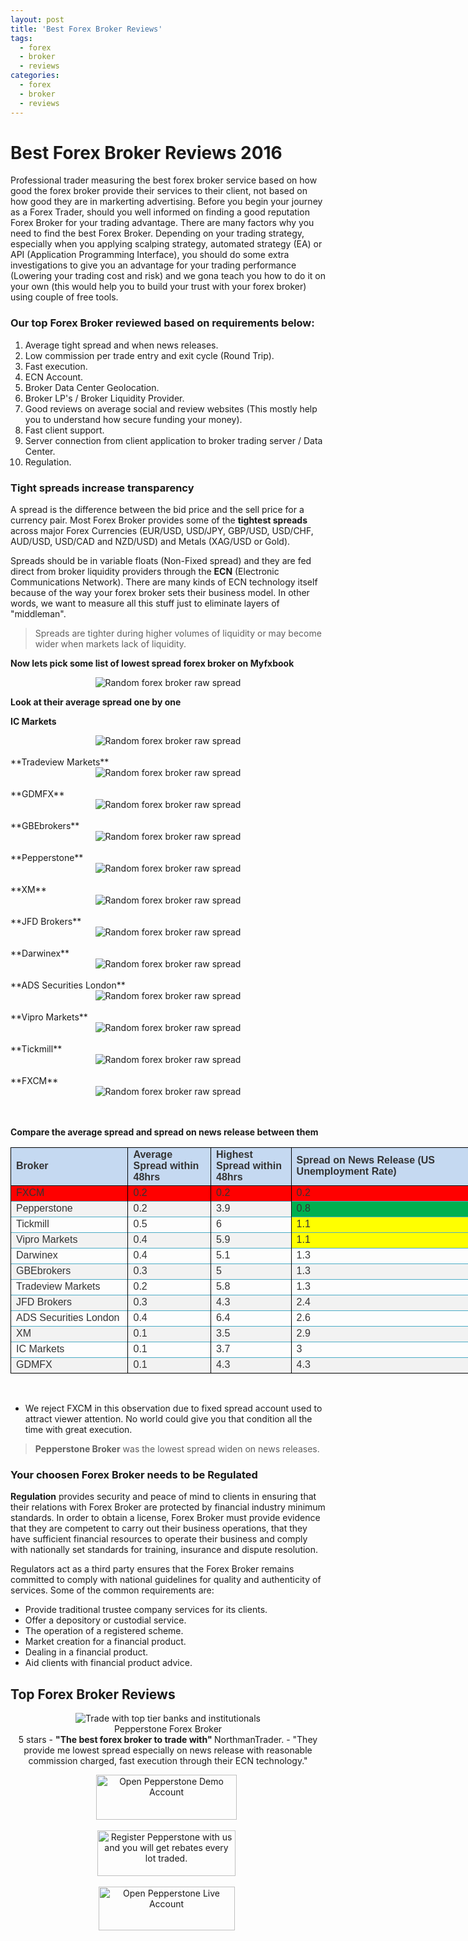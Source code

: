 ```yaml
---
layout: post
title: 'Best Forex Broker Reviews'
tags:
  - forex
  - broker
  - reviews
categories:
  - forex
  - broker
  - reviews
---
```

# Best Forex Broker Reviews 2016

Professional trader measuring the best forex broker service based on how good the forex broker provide their services to their client, not based on how good they are in markerting advertising. Before you begin your journey as a Forex Trader, should you well informed on finding a good reputation Forex Broker for your trading advantage. There are many factors why you need to find the best Forex Broker. Depending on your trading strategy, especially when you applying scalping strategy, automated strategy (EA) or API (Application Programming Interface), you should do some extra investigations to give you an advantage for your trading performance (Lowering your trading cost and risk) and we gona teach you how to do it on your own (this would help you to build your trust with your forex broker) using couple of free tools.

### Our top Forex Broker reviewed based on requirements below:

1. Average tight spread and when news releases.
2. Low commission per trade entry and exit cycle (Round Trip).
3. Fast execution.
4. ECN Account.
5. Broker Data Center Geolocation.
6. Broker LP's / Broker Liquidity Provider.
7. Good reviews on average social and review websites (This mostly help you to understand how secure funding your money).
8. Fast client support.
9. Server connection from client application to broker trading server / Data Center.
10. Regulation.

### Tight spreads increase transparency

A spread is the difference between the bid price and the sell price for a currency pair. Most Forex Broker provides some of the **tightest spreads** across major Forex Currencies (EUR/USD, USD/JPY, GBP/USD, USD/CHF, AUD/USD, USD/CAD and NZD/USD) and Metals (XAG/USD or Gold).

Spreads should be in variable floats (Non-Fixed spread) and they are fed direct from broker liquidity providers through the **ECN** (Electronic Communications Network). There are many kinds of ECN technology itself because of the way your forex broker sets their business model. In other words, we want to measure all this stuff just to eliminate layers of "middleman".

> Spreads are tighter during higher volumes of liquidity or may become wider when markets lack of liquidity.

**Now lets pick some list of lowest spread forex broker on Myfxbook**

<div align="center">
<img src="/static/img/general-image/broker-raw-spread.png" alt="Random forex broker raw spread"/>
</div>


**Look at their average spread one by one**

**IC Markets**
<div align="center">
<img src="/static/img/general-image/icmarkets-average-spread.PNG" alt="Random forex broker raw spread"/>
</div>
<br>
**Tradeview Markets**
<div align="center">
<img src="/static/img/general-image/tradeview-markets-average-spread.PNG" alt="Random forex broker raw spread"/>
</div>
<br>
**GDMFX**
<div align="center">
<img src="/static/img/general-image/gdmfx-average-spread.PNG" alt="Random forex broker raw spread"/>
</div>
<br>
**GBEbrokers**
<div align="center">
<img src="/static/img/general-image/gbebrokers-average-spread.PNG" alt="Random forex broker raw spread"/>
</div>
<br>
**Pepperstone**
<div align="center">
<img src="/static/img/general-image/pepperstone-average-spread.PNG" alt="Random forex broker raw spread"/>
</div>
<br>
**XM**
<div align="center">
<img src="/static/img/general-image/xm-average-spread.PNG" alt="Random forex broker raw spread"/>
</div>
<br>
**JFD Brokers**
<div align="center">
<img src="/static/img/general-image/jfdbrokers-average-spread.PNG" alt="Random forex broker raw spread"/>
</div>
<br>
**Darwinex**
<div align="center">
<img src="/static/img/general-image/darwinex-average-spread.PNG" alt="Random forex broker raw spread"/>
</div>
<br>
**ADS Securities London**
<div align="center">
<img src="/static/img/general-image/ads-securities-average-spread.PNG" alt="Random forex broker raw spread"/>
</div>
<br>
**Vipro Markets**
<div align="center">
<img src="/static/img/general-image/vipro-average-spread.PNG" alt="Random forex broker raw spread"/>
</div>
<br>
**Tickmill**
<div align="center">
<img src="/static/img/general-image/tickmill-average-spread.PNG" alt="Random forex broker raw spread"/>
</div>
<br>
**FXCM**
<div align="center">
<img src="/static/img/general-image/fxcm-average-spread.PNG" alt="Random forex broker raw spread"/>
</div>
<br><br>

**Compare the average spread and spread on news release between them**

<div id="brokerspread_21931" align="center" x:publishsource="Excel">

<table border="0" cellpadding="0" cellspacing="0" width="806" class="xl6521931" style="border-collapse:collapse;table-layout:fixed;width:580pt">
 <colgroup><col class="xl6521931" width="213" style="mso-width-source:userset;mso-width-alt:
 7789;width:160pt">
 <col class="xl6521931" width="144" style="mso-width-source:userset;mso-width-alt:
 5266;width:108pt">
 <col class="xl6521931" width="140" style="mso-width-source:userset;mso-width-alt:
 5120;width:105pt">
 <col class="xl6521931" width="209" style="mso-width-source:userset;mso-width-alt:
 14957;width:207pt">
 </colgroup><tbody><tr height="42" style="height:31.5pt">
  <td height="42" class="xl6921931" width="213" style="height:31.5pt;width:160pt;
  font-size:12.0pt;color:#333333;font-weight:700;text-decoration:none;
  text-underline-style:none;text-line-through:none;font-family:Arial;
  border:.5pt solid windowtext;background:#C5D9F1;mso-pattern:black none">Broker</td>
  <td class="xl6921931" width="144" style="border-left:none;width:108pt;font-size:
  12.0pt;color:#333333;font-weight:700;text-decoration:none;text-underline-style:
  none;text-line-through:none;font-family:Arial;border:.5pt solid windowtext;
  background:#C5D9F1;mso-pattern:black none">Average Spread within 48hrs</td>
  <td class="xl6921931" width="140" style="border-left:none;width:105pt;font-size:
  12.0pt;color:#333333;font-weight:700;text-decoration:none;text-underline-style:
  none;text-line-through:none;font-family:Arial;border:.5pt solid windowtext;
  background:#C5D9F1;mso-pattern:black none">Highest Spread within 48hrs</td>
  <td class="xl6921931" width="209" style="border-left:none;width:209pt;font-size:
  12.0pt;color:#333333;font-weight:700;text-decoration:none;text-underline-style:
  none;text-line-through:none;font-family:Arial;border:.5pt solid windowtext;
  background:#C5D9F1;mso-pattern:black none">Spread on News Release (US
  Unemployment Rate)</td>
 </tr>
 <tr height="20" style="height:15.0pt">
  <td height="20" class="xl7021931" width="213" style="height:15.0pt;width:160pt;
  font-size:12.0pt;color:#333333;font-weight:400;text-decoration:none;
  text-underline-style:none;text-line-through:none;font-family:Arial;
  border-top:.5pt solid #4BACC6;border-right:.5pt solid windowtext;border-bottom:
  none;border-left:.5pt solid windowtext;background:red;mso-pattern:black none">FXCM</td>
  <td class="xl7021931" width="144" style="border-left:none;width:108pt;font-size:
  12.0pt;color:#333333;font-weight:400;text-decoration:none;text-underline-style:
  none;text-line-through:none;font-family:Arial;border-top:.5pt solid #4BACC6;
  border-right:.5pt solid windowtext;border-bottom:none;border-left:.5pt solid windowtext;
  background:red;mso-pattern:black none">0.2</td>
  <td class="xl7021931" width="140" style="border-left:none;width:105pt;font-size:
  12.0pt;color:#333333;font-weight:400;text-decoration:none;text-underline-style:
  none;text-line-through:none;font-family:Arial;border-top:.5pt solid #4BACC6;
  border-right:.5pt solid windowtext;border-bottom:none;border-left:.5pt solid windowtext;
  background:red;mso-pattern:black none">0.2</td>
  <td class="xl7021931" width="209" style="border-left:none;width:209pt;font-size:
  12.0pt;color:#333333;font-weight:400;text-decoration:none;text-underline-style:
  none;text-line-through:none;font-family:Arial;border-top:.5pt solid #4BACC6;
  border-right:.5pt solid windowtext;border-bottom:none;border-left:.5pt solid windowtext;
  background:red;mso-pattern:black none">0.2</td>
 </tr>
 <tr height="20" style="height:15.0pt">
  <td height="20" class="xl6721931" width="213" style="height:15.0pt;width:160pt;
  font-size:12.0pt;color:#333333;font-weight:400;text-decoration:none;
  text-underline-style:none;text-line-through:none;font-family:Arial;
  border-top:.5pt solid #4BACC6;border-right:.5pt solid windowtext;border-bottom:
  none;border-left:.5pt solid windowtext;background:#F2F2F2;mso-pattern:black none">Pepperstone</td>
  <td class="xl6721931" width="144" style="border-left:none;width:108pt;font-size:
  12.0pt;color:#333333;font-weight:400;text-decoration:none;text-underline-style:
  none;text-line-through:none;font-family:Arial;border-top:.5pt solid #4BACC6;
  border-right:.5pt solid windowtext;border-bottom:none;border-left:.5pt solid windowtext;
  background:#F2F2F2;mso-pattern:black none">0.2</td>
  <td class="xl6721931" width="140" style="border-left:none;width:105pt;font-size:
  12.0pt;color:#333333;font-weight:400;text-decoration:none;text-underline-style:
  none;text-line-through:none;font-family:Arial;border-top:.5pt solid #4BACC6;
  border-right:.5pt solid windowtext;border-bottom:none;border-left:.5pt solid windowtext;
  background:#F2F2F2;mso-pattern:black none">3.9</td>
  <td class="xl7221931" width="209" style="border-left:none;width:209pt;font-size:
  12.0pt;color:#333333;font-weight:400;text-decoration:none;text-underline-style:
  none;text-line-through:none;font-family:Arial;border-top:.5pt solid #4BACC6;
  border-right:.5pt solid windowtext;border-bottom:none;border-left:.5pt solid windowtext;
  background:#00B050;mso-pattern:black none">0.8</td>
 </tr>
 <tr height="20" style="height:15.0pt">
  <td height="20" class="xl6621931" width="213" style="height:15.0pt;width:160pt;
  font-size:12.0pt;color:#333333;font-weight:400;text-decoration:none;
  text-underline-style:none;text-line-through:none;font-family:Arial;
  border-top:.5pt solid #4BACC6;border-right:.5pt solid windowtext;border-bottom:
  none;border-left:.5pt solid windowtext">Tickmill</td>
  <td class="xl6621931" width="144" style="border-left:none;width:108pt;font-size:
  12.0pt;color:#333333;font-weight:400;text-decoration:none;text-underline-style:
  none;text-line-through:none;font-family:Arial;border-top:.5pt solid #4BACC6;
  border-right:.5pt solid windowtext;border-bottom:none;border-left:.5pt solid windowtext">0.5</td>
  <td class="xl6621931" width="140" style="border-left:none;width:105pt;font-size:
  12.0pt;color:#333333;font-weight:400;text-decoration:none;text-underline-style:
  none;text-line-through:none;font-family:Arial;border-top:.5pt solid #4BACC6;
  border-right:.5pt solid windowtext;border-bottom:none;border-left:.5pt solid windowtext">6</td>
  <td class="xl7121931" width="209" style="border-left:none;width:209pt;font-size:
  12.0pt;color:#333333;font-weight:400;text-decoration:none;text-underline-style:
  none;text-line-through:none;font-family:Arial;border-top:.5pt solid #4BACC6;
  border-right:.5pt solid windowtext;border-bottom:none;border-left:.5pt solid windowtext;
  background:yellow;mso-pattern:black none">1.1</td>
 </tr>
 <tr height="20" style="height:15.0pt">
  <td height="20" class="xl6721931" width="213" style="height:15.0pt;width:160pt;
  font-size:12.0pt;color:#333333;font-weight:400;text-decoration:none;
  text-underline-style:none;text-line-through:none;font-family:Arial;
  border-top:.5pt solid #4BACC6;border-right:.5pt solid windowtext;border-bottom:
  none;border-left:.5pt solid windowtext;background:#F2F2F2;mso-pattern:black none">Vipro
  Markets</td>
  <td class="xl6721931" width="144" style="border-left:none;width:108pt;font-size:
  12.0pt;color:#333333;font-weight:400;text-decoration:none;text-underline-style:
  none;text-line-through:none;font-family:Arial;border-top:.5pt solid #4BACC6;
  border-right:.5pt solid windowtext;border-bottom:none;border-left:.5pt solid windowtext;
  background:#F2F2F2;mso-pattern:black none">0.4</td>
  <td class="xl6721931" width="140" style="border-left:none;width:105pt;font-size:
  12.0pt;color:#333333;font-weight:400;text-decoration:none;text-underline-style:
  none;text-line-through:none;font-family:Arial;border-top:.5pt solid #4BACC6;
  border-right:.5pt solid windowtext;border-bottom:none;border-left:.5pt solid windowtext;
  background:#F2F2F2;mso-pattern:black none">5.9</td>
  <td class="xl7121931" width="209" style="border-left:none;width:307pt;font-size:
  12.0pt;color:#333333;font-weight:400;text-decoration:none;text-underline-style:
  none;text-line-through:none;font-family:Arial;border-top:.5pt solid #4BACC6;
  border-right:.5pt solid windowtext;border-bottom:none;border-left:.5pt solid windowtext;
  background:yellow;mso-pattern:black none">1.1</td>
 </tr>
 <tr height="20" style="height:15.0pt">
  <td height="20" class="xl6621931" width="213" style="height:15.0pt;width:160pt;
  font-size:12.0pt;color:#333333;font-weight:400;text-decoration:none;
  text-underline-style:none;text-line-through:none;font-family:Arial;
  border-top:.5pt solid #4BACC6;border-right:.5pt solid windowtext;border-bottom:
  none;border-left:.5pt solid windowtext">Darwinex</td>
  <td class="xl6621931" width="144" style="border-left:none;width:108pt;font-size:
  12.0pt;color:#333333;font-weight:400;text-decoration:none;text-underline-style:
  none;text-line-through:none;font-family:Arial;border-top:.5pt solid #4BACC6;
  border-right:.5pt solid windowtext;border-bottom:none;border-left:.5pt solid windowtext">0.4</td>
  <td class="xl6621931" width="140" style="border-left:none;width:105pt;font-size:
  12.0pt;color:#333333;font-weight:400;text-decoration:none;text-underline-style:
  none;text-line-through:none;font-family:Arial;border-top:.5pt solid #4BACC6;
  border-right:.5pt solid windowtext;border-bottom:none;border-left:.5pt solid windowtext">5.1</td>
  <td class="xl6621931" width="209" style="border-left:none;width:209pt;font-size:
  12.0pt;color:#333333;font-weight:400;text-decoration:none;text-underline-style:
  none;text-line-through:none;font-family:Arial;border-top:.5pt solid #4BACC6;
  border-right:.5pt solid windowtext;border-bottom:none;border-left:.5pt solid windowtext">1.3</td>
 </tr>
 <tr height="20" style="height:15.0pt">
  <td height="20" class="xl6721931" width="213" style="height:15.0pt;width:160pt;
  font-size:12.0pt;color:#333333;font-weight:400;text-decoration:none;
  text-underline-style:none;text-line-through:none;font-family:Arial;
  border-top:.5pt solid #4BACC6;border-right:.5pt solid windowtext;border-bottom:
  none;border-left:.5pt solid windowtext;background:#F2F2F2;mso-pattern:black none">GBEbrokers</td>
  <td class="xl6721931" width="144" style="border-left:none;width:108pt;font-size:
  12.0pt;color:#333333;font-weight:400;text-decoration:none;text-underline-style:
  none;text-line-through:none;font-family:Arial;border-top:.5pt solid #4BACC6;
  border-right:.5pt solid windowtext;border-bottom:none;border-left:.5pt solid windowtext;
  background:#F2F2F2;mso-pattern:black none">0.3</td>
  <td class="xl6721931" width="140" style="border-left:none;width:105pt;font-size:
  12.0pt;color:#333333;font-weight:400;text-decoration:none;text-underline-style:
  none;text-line-through:none;font-family:Arial;border-top:.5pt solid #4BACC6;
  border-right:.5pt solid windowtext;border-bottom:none;border-left:.5pt solid windowtext;
  background:#F2F2F2;mso-pattern:black none">5</td>
  <td class="xl6721931" width="209" style="border-left:none;width:209pt;font-size:
  12.0pt;color:#333333;font-weight:400;text-decoration:none;text-underline-style:
  none;text-line-through:none;font-family:Arial;border-top:.5pt solid #4BACC6;
  border-right:.5pt solid windowtext;border-bottom:none;border-left:.5pt solid windowtext;
  background:#F2F2F2;mso-pattern:black none">1.3</td>
 </tr>
 <tr height="20" style="height:15.0pt">
  <td height="20" class="xl6621931" width="213" style="height:15.0pt;width:160pt;
  font-size:12.0pt;color:#333333;font-weight:400;text-decoration:none;
  text-underline-style:none;text-line-through:none;font-family:Arial;
  border-top:.5pt solid #4BACC6;border-right:.5pt solid windowtext;border-bottom:
  none;border-left:.5pt solid windowtext">Tradeview Markets</td>
  <td class="xl6621931" width="144" style="border-left:none;width:108pt;font-size:
  12.0pt;color:#333333;font-weight:400;text-decoration:none;text-underline-style:
  none;text-line-through:none;font-family:Arial;border-top:.5pt solid #4BACC6;
  border-right:.5pt solid windowtext;border-bottom:none;border-left:.5pt solid windowtext">0.2</td>
  <td class="xl6621931" width="140" style="border-left:none;width:105pt;font-size:
  12.0pt;color:#333333;font-weight:400;text-decoration:none;text-underline-style:
  none;text-line-through:none;font-family:Arial;border-top:.5pt solid #4BACC6;
  border-right:.5pt solid windowtext;border-bottom:none;border-left:.5pt solid windowtext">5.8</td>
  <td class="xl6621931" width="209" style="border-left:none;width:209pt;font-size:
  12.0pt;color:#333333;font-weight:400;text-decoration:none;text-underline-style:
  none;text-line-through:none;font-family:Arial;border-top:.5pt solid #4BACC6;
  border-right:.5pt solid windowtext;border-bottom:none;border-left:.5pt solid windowtext">1.3</td>
 </tr>
 <tr height="20" style="height:15.0pt">
  <td height="20" class="xl6721931" width="213" style="height:15.0pt;width:160pt;
  font-size:12.0pt;color:#333333;font-weight:400;text-decoration:none;
  text-underline-style:none;text-line-through:none;font-family:Arial;
  border-top:.5pt solid #4BACC6;border-right:.5pt solid windowtext;border-bottom:
  none;border-left:.5pt solid windowtext;background:#F2F2F2;mso-pattern:black none">JFD
  Brokers</td>
  <td class="xl6721931" width="144" style="border-left:none;width:108pt;font-size:
  12.0pt;color:#333333;font-weight:400;text-decoration:none;text-underline-style:
  none;text-line-through:none;font-family:Arial;border-top:.5pt solid #4BACC6;
  border-right:.5pt solid windowtext;border-bottom:none;border-left:.5pt solid windowtext;
  background:#F2F2F2;mso-pattern:black none">0.3</td>
  <td class="xl6721931" width="140" style="border-left:none;width:105pt;font-size:
  12.0pt;color:#333333;font-weight:400;text-decoration:none;text-underline-style:
  none;text-line-through:none;font-family:Arial;border-top:.5pt solid #4BACC6;
  border-right:.5pt solid windowtext;border-bottom:none;border-left:.5pt solid windowtext;
  background:#F2F2F2;mso-pattern:black none">4.3</td>
  <td class="xl6721931" width="209" style="border-left:none;width:209pt;font-size:
  12.0pt;color:#333333;font-weight:400;text-decoration:none;text-underline-style:
  none;text-line-through:none;font-family:Arial;border-top:.5pt solid #4BACC6;
  border-right:.5pt solid windowtext;border-bottom:none;border-left:.5pt solid windowtext;
  background:#F2F2F2;mso-pattern:black none">2.4</td>
 </tr>
 <tr height="20" style="height:15.0pt">
  <td height="20" class="xl6621931" width="213" style="height:15.0pt;width:160pt;
  font-size:12.0pt;color:#333333;font-weight:400;text-decoration:none;
  text-underline-style:none;text-line-through:none;font-family:Arial;
  border-top:.5pt solid #4BACC6;border-right:.5pt solid windowtext;border-bottom:
  none;border-left:.5pt solid windowtext">ADS Securities London</td>
  <td class="xl6621931" width="144" style="border-left:none;width:108pt;font-size:
  12.0pt;color:#333333;font-weight:400;text-decoration:none;text-underline-style:
  none;text-line-through:none;font-family:Arial;border-top:.5pt solid #4BACC6;
  border-right:.5pt solid windowtext;border-bottom:none;border-left:.5pt solid windowtext">0.4</td>
  <td class="xl6621931" width="140" style="border-left:none;width:105pt;font-size:
  12.0pt;color:#333333;font-weight:400;text-decoration:none;text-underline-style:
  none;text-line-through:none;font-family:Arial;border-top:.5pt solid #4BACC6;
  border-right:.5pt solid windowtext;border-bottom:none;border-left:.5pt solid windowtext">6.4</td>
  <td class="xl6621931" width="209" style="border-left:none;width:209pt;font-size:
  12.0pt;color:#333333;font-weight:400;text-decoration:none;text-underline-style:
  none;text-line-through:none;font-family:Arial;border-top:.5pt solid #4BACC6;
  border-right:.5pt solid windowtext;border-bottom:none;border-left:.5pt solid windowtext">2.6</td>
 </tr>
 <tr height="20" style="height:15.0pt">
  <td height="20" class="xl6721931" width="213" style="height:15.0pt;width:160pt;
  font-size:12.0pt;color:#333333;font-weight:400;text-decoration:none;
  text-underline-style:none;text-line-through:none;font-family:Arial;
  border-top:.5pt solid #4BACC6;border-right:.5pt solid windowtext;border-bottom:
  none;border-left:.5pt solid windowtext;background:#F2F2F2;mso-pattern:black none">XM</td>
  <td class="xl6721931" width="144" style="border-left:none;width:108pt;font-size:
  12.0pt;color:#333333;font-weight:400;text-decoration:none;text-underline-style:
  none;text-line-through:none;font-family:Arial;border-top:.5pt solid #4BACC6;
  border-right:.5pt solid windowtext;border-bottom:none;border-left:.5pt solid windowtext;
  background:#F2F2F2;mso-pattern:black none">0.1</td>
  <td class="xl6721931" width="140" style="border-left:none;width:105pt;font-size:
  12.0pt;color:#333333;font-weight:400;text-decoration:none;text-underline-style:
  none;text-line-through:none;font-family:Arial;border-top:.5pt solid #4BACC6;
  border-right:.5pt solid windowtext;border-bottom:none;border-left:.5pt solid windowtext;
  background:#F2F2F2;mso-pattern:black none">3.5</td>
  <td class="xl6721931" width="209" style="border-left:none;width:209pt;font-size:
  12.0pt;color:#333333;font-weight:400;text-decoration:none;text-underline-style:
  none;text-line-through:none;font-family:Arial;border-top:.5pt solid #4BACC6;
  border-right:.5pt solid windowtext;border-bottom:none;border-left:.5pt solid windowtext;
  background:#F2F2F2;mso-pattern:black none">2.9</td>
 </tr>
 <tr height="20" style="height:15.0pt">
  <td height="20" class="xl6621931" width="213" style="height:15.0pt;width:160pt;
  font-size:12.0pt;color:#333333;font-weight:400;text-decoration:none;
  text-underline-style:none;text-line-through:none;font-family:Arial;
  border-top:.5pt solid #4BACC6;border-right:.5pt solid windowtext;border-bottom:
  none;border-left:.5pt solid windowtext">IC Markets</td>
  <td class="xl6621931" width="144" style="border-left:none;width:108pt;font-size:
  12.0pt;color:#333333;font-weight:400;text-decoration:none;text-underline-style:
  none;text-line-through:none;font-family:Arial;border-top:.5pt solid #4BACC6;
  border-right:.5pt solid windowtext;border-bottom:none;border-left:.5pt solid windowtext">0.1</td>
  <td class="xl6621931" width="140" style="border-left:none;width:105pt;font-size:
  12.0pt;color:#333333;font-weight:400;text-decoration:none;text-underline-style:
  none;text-line-through:none;font-family:Arial;border-top:.5pt solid #4BACC6;
  border-right:.5pt solid windowtext;border-bottom:none;border-left:.5pt solid windowtext">3.7</td>
  <td class="xl6621931" width="209" style="border-left:none;width:209pt;font-size:
  12.0pt;color:#333333;font-weight:400;text-decoration:none;text-underline-style:
  none;text-line-through:none;font-family:Arial;border-top:.5pt solid #4BACC6;
  border-right:.5pt solid windowtext;border-bottom:none;border-left:.5pt solid windowtext">3</td>
 </tr>
 <tr height="20" style="height:15.0pt">
  <td height="20" class="xl6821931" width="213" style="height:15.0pt;width:160pt;
  font-size:12.0pt;color:#333333;font-weight:400;text-decoration:none;
  text-underline-style:none;text-line-through:none;font-family:Arial;
  border-top:.5pt solid #4BACC6;border-right:.5pt solid windowtext;border-bottom:
  .5pt solid windowtext;border-left:.5pt solid windowtext;background:#F2F2F2;
  mso-pattern:black none">GDMFX</td>
  <td class="xl6821931" width="144" style="border-left:none;width:108pt;font-size:
  12.0pt;color:#333333;font-weight:400;text-decoration:none;text-underline-style:
  none;text-line-through:none;font-family:Arial;border-top:.5pt solid #4BACC6;
  border-right:.5pt solid windowtext;border-bottom:.5pt solid windowtext;
  border-left:.5pt solid windowtext;background:#F2F2F2;mso-pattern:black none">0.1</td>
  <td class="xl6821931" width="140" style="border-left:none;width:105pt;font-size:
  12.0pt;color:#333333;font-weight:400;text-decoration:none;text-underline-style:
  none;text-line-through:none;font-family:Arial;border-top:.5pt solid #4BACC6;
  border-right:.5pt solid windowtext;border-bottom:.5pt solid windowtext;
  border-left:.5pt solid windowtext;background:#F2F2F2;mso-pattern:black none">4.3</td>
  <td class="xl6821931" width="209" style="border-left:none;width:209pt;font-size:
  12.0pt;color:#333333;font-weight:400;text-decoration:none;text-underline-style:
  none;text-line-through:none;font-family:Arial;border-top:.5pt solid #4BACC6;
  border-right:.5pt solid windowtext;border-bottom:.5pt solid windowtext;
  border-left:.5pt solid windowtext;background:#F2F2F2;mso-pattern:black none">4.3</td>
 </tr>
 <!--[if supportMisalignedColumns]-->
 <tr height="0" style="display:none">
  <td width="213" style="width:160pt"></td>
  <td width="144" style="width:108pt"></td>
  <td width="140" style="width:105pt"></td>
  <td width="409" style="width:307pt"></td>
 </tr>
 <!--[endif]-->
</tbody></table>

</div><br>

- We reject FXCM in this observation due to fixed spread account used to attract viewer attention. No world could give you that condition all the time with great execution.

> **Pepperstone Broker** was the lowest spread widen on news releases.

### Your choosen Forex Broker needs to be Regulated

**Regulation** provides security and peace of mind to clients in ensuring that their relations with Forex Broker are protected by financial industry minimum standards. In order to obtain a license, Forex Broker must provide evidence that they are competent to carry out their business operations, that they have sufficient financial resources to operate their business and comply with nationally set standards for training, insurance and dispute resolution.

Regulators act as a third party ensures that the Forex Broker remains committed to comply with national guidelines for quality and authenticity of services. Some of the common requirements are:

- Provide traditional trustee company services for its clients.
- Offer a depository or custodial service.
- The operation of a registered scheme.
- Market creation for a financial product.
- Dealing in a financial product.
- Aid clients with financial product advice.

## Top Forex Broker Reviews

<div align="center">
<div itemscope itemtype="http://schema.org/Review">
  <div itemprop="itemReviewed" itemscope itemtype="https://schema.org/FinancialProduct">
    <img itemprop="image" src="/static/img/broker-logo/pepperstone.jpg" alt="Trade with top tier banks and institutionals"/>
    <br><span itemprop="name">Pepperstone Forex Broker</span>
  </div>
  <span itemprop="reviewRating" itemscope itemtype="http://schema.org/Rating">
    <span itemprop="ratingValue">5</span>
  </span> stars -
  <b>"<span itemprop="name">The best forex broker to trade with</span>" </b>
  <span itemprop="author" itemscope itemtype="http://schema.org/Person">
    <span itemprop="name">NorthmanTrader.</span>
  </span>
  <span itemprop="reviewBody">- "They provide me lowest spread especially on news release with reasonable commission charged, fast execution through their ECN technology."</span>
  <div itemprop="publisher" itemscope itemtype="http://schema.org/Organization">
    <meta itemprop="name" content="www.GravTrade.com">
  </div>
</div>

<a href="https://pepperstone.com/?a_aid=pro"><img alt="Open Pepperstone Demo Account" height="72" src="/static/img/button/try-demo-now.PNG" title="Open Pepperstone Demo Account" width="225"></a>
<img alt="Open Pepperstone Demo Account" height="1" src="https://pepperstone.com/ib/scripts/imp.php?a_aid=pro" style="border:0" width="1">

<a href="http://www.gravtrade.com/pepperstone/forex/broker/rebate/2016/09/16/pepperstone-broker-rebate.html"><img alt="Register Pepperstone with us and you will get rebates every lot traded." height="73" src="/static/img/button/get-rebate-now.PNG" title="Register Pepperstone with us and you will get rebates every lot traded." width="221"></a>
<img alt="Register Pepperstone with us and you will get rebates every lot traded." height="1" src="https://pepperstone.com/ib/scripts/imp.php?a_aid=pro" style="border:0" width="1">

<a href="https://pepperstone.com/?a_aid=pro"><img alt="Open Pepperstone Live Account" height="70" src="/static/img/button/open-live-account-now.PNG" title="Open Pepperstone Live Account" width="218"></a>
<img alt="Open Pepperstone Live Account" height="1" src="https://pepperstone.com/ib/scripts/imp.php?a_aid=pro" style="border:0" width="1">


</div>
